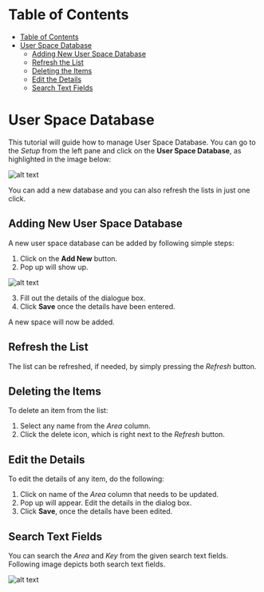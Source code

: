 # Table of Contents

* [Table of Contents](#table-of-contents)
* [User Space Database](#user-space-database)
    * [Adding New User Space Database](#adding-new-user-space-database)
    * [Refresh the List](#refresh-the-list)
    * [Deleting the Items](#deleting-the-items)
    * [Edit the Details](#edit-the-details)
    * [Search Text Fields](#search-text-fields)
 


# User Space Database

This tutorial will guide how to manage User Space Database. You can go to the *Setup* from the left pane and click on the **User Space Database**, as highlighted in the image below:

![alt text][user-space-img-1]

You can add a new database and you can also refresh the lists in just one click.

## Adding New User Space Database

A new user space database can be added by following simple steps:
1. Click on the **Add New** button.
2.	Pop up will show up.

![alt text][user-space-img-2]

3.	Fill out the details of the dialogue box.
4.	Click **Save** once the details have been entered.

A new space will now be added.

## Refresh the List

The list can be refreshed, if needed, by simply pressing the *Refresh* button.

## Deleting the Items

To delete an item from the list:
1. Select any name from the *Area* column.
2. Click the delete icon, which is right next to the *Refresh* button.

## Edit the Details

To edit the details of any item, do the following:
1. Click on name of the *Area* column that needs to be updated.
2. Pop up will appear. Edit the details in the dialog box.
3. Click **Save**, once the details have been edited.

## Search Text Fields

You can search the *Area* and *Key* from the given search text fields.
Following image depicts both search text fields.

![alt text][user-space-img-3]

[user-space-img-1]: https://raw.githubusercontent.com/digipigeon/connexcs-user-docs/master/img/user-space-img-1.png "user-space-img-1"
[user-space-img-2]: https://raw.githubusercontent.com/digipigeon/connexcs-user-docs/master/img/user-space-img-2.png "user-space-img-2"
[user-space-img-3]: https://raw.githubusercontent.com/digipigeon/connexcs-user-docs/master/img/user-space-img-3.png "user-space-img-3"
